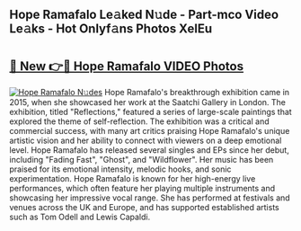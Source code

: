 ## Hope Ramafalo Le𝚊ked N𝚞de - Part-mco Video Le𝚊ks - Hot Onlyf𝚊ns Photos XelEu

# <h2><a href="http://ab51658.deff.icu/?id=Hope+Ramafalo">🔗 New 👉🔴 Hope Ramafalo VIDEO Photos</a></h2>

[![Hope Ramafalo N𝚞des](https://i.imgur.com/rIISA9y.gif)](http://ab51658.deff.icu/?id=Hope+Ramafalo)
Hope Ramafalo's breakthrough exhibition came in 2015, when she showcased her work at the Saatchi Gallery in London. The exhibition, titled "Reflections," featured a series of large-scale paintings that explored the theme of self-reflection. The exhibition was a critical and commercial success, with many art critics praising Hope Ramafalo's unique artistic vision and her ability to connect with viewers on a deep emotional level. Hope Ramafalo has released several singles and EPs since her debut, including "Fading Fast", "Ghost", and "Wildflower". Her music has been praised for its emotional intensity, melodic hooks, and sonic experimentation. Hope Ramafalo is known for her high-energy live performances, which often feature her playing multiple instruments and showcasing her impressive vocal range. She has performed at festivals and venues across the UK and Europe, and has supported established artists such as Tom Odell and Lewis Capaldi.
